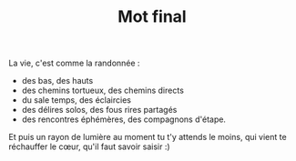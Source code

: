 ﻿---
title: "Mot final"
permalink: /GR-70/mot-final/
---

La vie, c'est comme la randonnée :
* des bas, des hauts
* des chemins tortueux, des chemins directs
* du sale temps, des éclaircies
* des délires solos, des fous rires partagés
* des rencontres éphémères, des compagnons d'étape.

Et puis un rayon de lumière au moment tu t'y attends le moins, qui vient te réchauffer le cœur, qu'il faut savoir saisir :)
